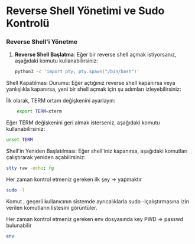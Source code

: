# Reverse Shell Yönetimi ve Sudo Kontrolü

### Reverse Shell'i Yönetme

1. **Reverse Shell Başlatma**:
   Eğer bir reverse shell açmak istiyorsanız, aşağıdaki komutu kullanabilirsiniz:
   ```bash
   python3 -c 'import pty; pty.spawn("/bin/bash")'
    ```

Shell Kapatılması Durumu: Eğer açtığınız reverse shell kapanırsa veya yanlışlıkla kapanırsa, yeni bir shell açmak için şu adımları izleyebilirsiniz:

İlk olarak, TERM ortam değişkenini ayarlayın:
   ```bash
       export TERM=xterm
 ```

Eğer TERM değişkenini geri almak isterseniz, aşağıdaki komutu kullanabilirsiniz:
```bash
unset TERM

```
Shell'in Yeniden Başlatılması: Eğer shell'iniz kapanırsa, aşağıdaki komutları çalıştırarak yeniden açabilirsiniz:
``` bash
stty raw -echo; fg
```

Her zaman kontrol etmeniz gereken ilk şey → yapmaktır
``` bash
sudo -l
```

Komut , geçerli kullanıcının sistemde ayrıcalıklarla sudo -lçalıştırmasına izin verilen komutların listesini görüntüler.

Her zaman kontrol etmeniz gereken env dosyasında key PWD => passwd bulunabilir
``` bash
env
```



